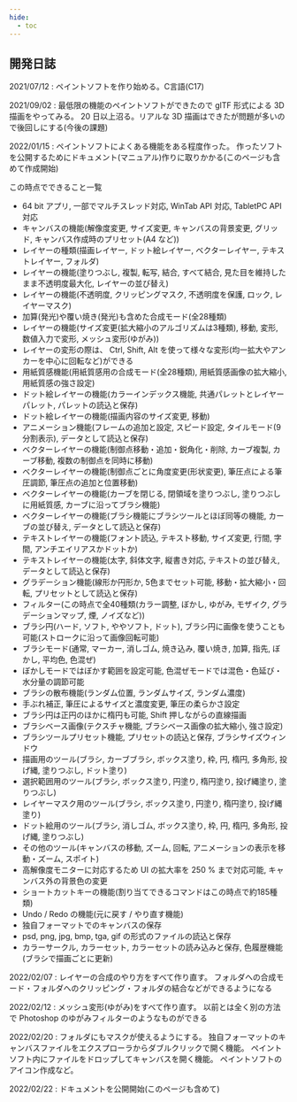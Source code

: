 ```yaml
---
hide:
  - toc
---
```


## 開発日誌

2021/07/12 : ペイントソフトを作り始める。C言語(C17)

2021/09/02 : 最低限の機能のペイントソフトができたので glTF 形式による 3D 描画をやってみる。
20 日以上沼る。リアルな 3D 描画はできたが問題が多いので後回しにする(今後の課題)

2022/01/15 : ペイントソフトによくある機能をある程度作った。
作ったソフトを公開するためにドキュメント(マニュアル)作りに取りかかる(このページも含めて作成開始)

この時点でできること一覧

+ 64 bit アプリ, 一部でマルチスレッド対応, WinTab API 対応,  TabletPC API 対応
+ キャンバスの機能(解像度変更, サイズ変更, キャンバスの背景変更, グリッド, キャンバス作成時のプリセット(A4 など))
+ レイヤーの種類(描画レイヤー, ドット絵レイヤー, ベクターレイヤー, テキストレイヤー, フォルダ)
+ レイヤーの機能(塗りつぶし, 複製, 転写, 結合, すべて結合, 見た目を維持したまま不透明度最大化, レイヤーの並び替え)
+ レイヤーの機能(不透明度, クリッピングマスク, 不透明度を保護, ロック, レイヤーマスク)
+ 加算(発光)や覆い焼き(発光)も含めた合成モード(全28種類)
+ レイヤーの機能(サイズ変更(拡大縮小のアルゴリズムは3種類), 移動, 変形, 数値入力で変形, メッシュ変形(ゆがみ))
+ レイヤーの変形の際は、 Ctrl, Shift, Alt を使って様々な変形(均一拡大やアンカーを中心に回転など)ができる
+ 用紙質感機能(用紙質感用の合成モード(全28種類), 用紙質感画像の拡大縮小, 用紙質感の強さ設定)
+ ドット絵レイヤーの機能(カラーインデックス機能, 共通パレットとレイヤーパレット, パレットの読込と保存)
+ ドット絵レイヤーの機能(描画内容のサイズ変更, 移動)
+ アニメーション機能(フレームの追加と設定, スピード設定, タイルモード(9分割表示), データとして読込と保存)
+ ベクターレイヤーの機能(制御点移動・追加・鋭角化・削除, カーブ複製, カーブ移動, 複数の制御点を同時に移動)
+ ベクターレイヤーの機能(制御点ごとに角度変更(形状変更), 筆圧点による筆圧調節, 筆圧点の追加と位置移動)
+ ベクターレイヤーの機能(カーブを閉じる, 閉領域を塗りつぶし, 塗りつぶしに用紙質感, カーブに沿ってブラシ機能)
+ ベクターレイヤーの機能(ブラシ機能にブラシツールとほぼ同等の機能, カーブの並び替え, データとして読込と保存)
+ テキストレイヤーの機能(フォント読込, テキスト移動, サイズ変更, 行間, 字間, アンチエイリアスかドットか)
+ テキストレイヤーの機能(太字, 斜体文字, 縦書き対応, テキストの並び替え, データとして読込と保存)
+ グラデーション機能(線形か円形か, 5色までセット可能, 移動・拡大縮小・回転, プリセットとして読込と保存)
+ フィルター(この時点で全40種類(カラー調整, ぼかし, ゆがみ, モザイク, グラデーションマップ, 煙, ノイズなど))
+ ブラシ円(ハード, ソフト, ややソフト, ドット), ブラシ円に画像を使うことも可能(ストロークに沿って画像回転可能)
+ ブラシモード(通常, マーカー, 消しゴム, 焼き込み, 覆い焼き, 加算, 指先, ぼかし, 平均色, 色混ぜ)
+ ぼかしモードではぼかす範囲を設定可能, 色混ぜモードでは混色・色延び・水分量の調節可能
+ ブラシの散布機能(ランダム位置, ランダムサイズ, ランダム濃度)
+ 手ぶれ補正, 筆圧によるサイズと濃度変更, 筆圧の柔らかさ設定
+ ブラシ円は正円のほかに楕円も可能, Shift 押しながらの直線描画
+ ブラシベース画像(テクスチャ機能, ブラシベース画像の拡大縮小, 強さ設定)
+ ブラシツールプリセット機能, プリセットの読込と保存, ブラシサイズウィンドウ
+ 描画用のツール(ブラシ, カーブブラシ, ボックス塗り, 枠, 円, 楕円, 多角形, 投げ縄, 塗りつぶし, ドット塗り)
+ 選択範囲用のツール(ブラシ, ボックス塗り, 円塗り, 楕円塗り, 投げ縄塗り, 塗りつぶし)
+ レイヤーマスク用のツール(ブラシ, ボックス塗り, 円塗り, 楕円塗り, 投げ縄塗り)
+ ドット絵用のツール(ブラシ, 消しゴム, ボックス塗り, 枠, 円, 楕円, 多角形, 投げ縄, 塗りつぶし)
+ その他のツール(キャンバスの移動, ズーム, 回転, アニメーションの表示を移動・ズーム, スポイト)
+ 高解像度モニターに対応するため UI の拡大率を 250 % まで対応可能, キャンバス外の背景色の変更
+ ショートカットキーの機能(割り当てできるコマンドはこの時点で約185種類)
+ Undo / Redo の機能(元に戻す / やり直す機能)
+ 独自フォーマットでのキャンバスの保存
+ psd, png, jpg, bmp, tga, gif の形式のファイルの読込と保存
+ カラーサークル, カラーセット, カラーセットの読み込みと保存, 色履歴機能(ブラシで描画ごとに更新)

2022/02/07 : レイヤーの合成のやり方をすべて作り直す。
フォルダへの合成モード・フォルダへのクリッピング・フォルダの結合などができるようになる

2022/02/12 : メッシュ変形(ゆがみ)をすべて作り直す。
以前とは全く別の方法で Photoshop のゆがみフィルターのようなものができる

2022/02/20 : フォルダにもマスクが使えるようにする。
独自フォーマットのキャンバスファイルをエクスプローラからダブルクリックで開く機能。
ペイントソフト内にファイルをドロップしてキャンバスを開く機能。
ペイントソフトのアイコン作成など。

2022/02/22 : ドキュメントを公開開始(このページも含めて)
